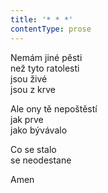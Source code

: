 ```yaml
---
title: '* * *'
contentType: prose
---
```


<section>

Nemám jiné pěsti  
než tyto ratolesti  
jsou živé  
jsou z krve

Ale ony tě nepoštěstí  
jak prve  
jako bývávalo

Co se stalo  
se neodestane

Amen

</section>
